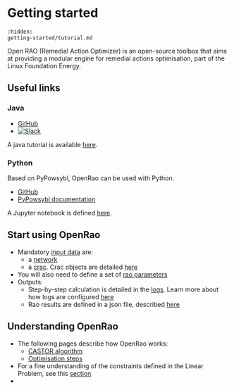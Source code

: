 # Getting started

```{toctree}
:hidden:
getting-started/tutorial.md
```
Open RAO (Remedial Action Optimizer) is an open-source toolbox that aims at providing a modular engine for remedial actions optimisation, part of the Linux Foundation Energy.

## Useful links

### Java

- [GitHub](https://github.com/powsybl/powsybl-open-rao)
- [![Slack](https://img.shields.io/badge/slack-powsybl-blueviolet.svg?logo=slack)](https://join.slack.com/t/powsybl/shared_invite/zt-rzvbuzjk-nxi0boim1RKPS5PjieI0rA)

A java tutorial is available [here](getting-started/tutorial.md).

### Python

Based on PyPowsybl, OpenRao can be used with Python.
- [GitHub](https://github.com/powsybl/pypowsybl-notebooks)
- [PyPowsybl documentation](https://powsybl.readthedocs.io/projects/pypowsybl/en/stable/)

A Jupyter notebook is defined [here](https://github.com/powsybl/pypowsybl-notebooks/blob/notebook_rao_v1.11/open_rao.ipynb).

## Start using OpenRao

- Mandatory [input data](input-data.md) are:
  - a [network](input-data/network.md)
  - a [crac](input-data/crac.md). Crac objects are detailed [here](input-data/crac/json.md)
- You will also need to define a set of [rao parameters](parameters.md) 
- Outputs:
  - Step-by-step calculation is detailed in the [logs](output-data/rao-logs.md). Learn more about how logs are configured [here](output-data/rao-logs/example.md)
  - Rao results are defined in a json file, described [here](output-data/rao-result.md)

## Understanding OpenRao
- The following pages describe how OpenRao works:
  - [CASTOR algorithm](castor.md)
  - [Optimisation steps](castor/rao-steps.md)
- For a fine understanding of the constraints defined in the Linear Problem, see this [section](castor/linear-problem)
- 
